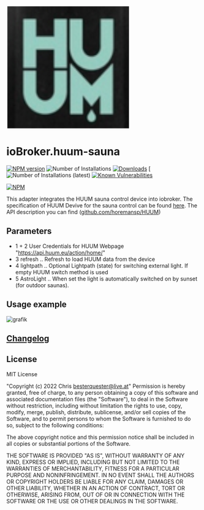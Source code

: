 ![Logo](admin/huum-sauna.png)
# ioBroker.huum-sauna

[![NPM version](https://img.shields.io/npm/v/iobroker.huum-sauna.svg)](https://www.npmjs.com/package/iobroker.huum-sauna)
![Number of Installations](https://iobroker.live/badges/huum-sauna-stable.svg)
[![Downloads](https://img.shields.io/npm/dm/iobroker.huum-sauna)](https://www.npmjs.com/package/iobroker.huum-sauna)
[![Number of Installations (latest)](https://iobroker.live/badges/huum-sauna-installed.svg)
[![Known Vulnerabilities](https://snyk.io/test/github/Chris-656/ioBroker.huum-sauna/badge.svg)](https://app.snyk.io/org/Chris-656/iobroker.huum-sauna)

[![NPM](https://nodei.co/npm/iobroker.huum-sauna.png?downloads=true)](https://nodei.co/npm/iobroker.huum-sauna/)

This adapter integrates the HUUM sauna control device into iobroker.
The specification of HUUM Devive for the sauna control can be found [here](https://huum.de/). The API description you can find ([github.com/horemansp/HUUM](https://github.com/horemansp/HUUM))

## Parameters
- 1 + 2 User Credentials for HUUM Webpage "https://api.huum.eu/action/home/"
- 3 refresh     .. Refresh to load HUUM data from the device
- 4 lightpath   .. Optional Lightpath (state) for switching external light. If empty HUUM switch method is used
- 5 AstroLight  .. When set the light is automatically switched on by sunset (for outdoor saunas).

## Usage example
![grafik](https://user-images.githubusercontent.com/56934142/150417838-425261da-a6c7-47b3-bf1b-2af6035ffd59.png)

## [Changelog](CHANGELOG.md)

## License
MIT License

"Copyright (c) 2022 Chris <besterquester@live.at>"
Permission is hereby granted, free of charge, to any person obtaining a copy
of this software and associated documentation files (the "Software"), to deal
in the Software without restriction, including without limitation the rights
to use, copy, modify, merge, publish, distribute, sublicense, and/or sell
copies of the Software, and to permit persons to whom the Software is
furnished to do so, subject to the following conditions:

The above copyright notice and this permission notice shall be included in all
copies or substantial portions of the Software.

THE SOFTWARE IS PROVIDED "AS IS", WITHOUT WARRANTY OF ANY KIND, EXPRESS OR
IMPLIED, INCLUDING BUT NOT LIMITED TO THE WARRANTIES OF MERCHANTABILITY,
FITNESS FOR A PARTICULAR PURPOSE AND NONINFRINGEMENT. IN NO EVENT SHALL THE
AUTHORS OR COPYRIGHT HOLDERS BE LIABLE FOR ANY CLAIM, DAMAGES OR OTHER
LIABILITY, WHETHER IN AN ACTION OF CONTRACT, TORT OR OTHERWISE, ARISING FROM,
OUT OF OR IN CONNECTION WITH THE SOFTWARE OR THE USE OR OTHER DEALINGS IN THE
SOFTWARE.